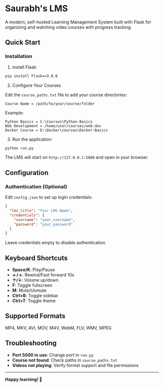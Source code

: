 # Saurabh's LMS

A modern, self-hosted Learning Management System built with Flask for organizing and watching video courses with progress tracking.

## Quick Start

### Installation

1. Install Flask:
```bash
pip install Flask==3.0.0
```

2. Configure Your Courses

Edit the `course_paths.txt` file to add your course directories:
```
Course Name = /path/to/your/course/folder
```

Example:
```
Python Basics = C:\Courses\Python-Basics
Web Development = /home/user/courses/web-dev
Docker Course = D:\Docker\courses\Docker-Basics
```

3. Run the application:
```bash
python run.py
```

The LMS will start on `http://127.0.0.1:5000` and open in your browser.

## Configuration

### Authentication (Optional)
Edit `config.json` to set up login credentials:
```json
{
  "lms_title": "Your LMS Name",
  "credentials": {
    "username": "your_username",
    "password": "your_password"
  }
}
```
Leave credentials empty to disable authentication.

## Keyboard Shortcuts

- **Space/K**: Play/Pause
- **←/→**: Rewind/Fast forward 10s
- **↑/↓**: Volume up/down
- **F**: Toggle fullscreen
- **M**: Mute/Unmute
- **Ctrl+B**: Toggle sidebar
- **Ctrl+T**: Toggle theme

## Supported Formats

MP4, MKV, AVI, MOV, M4V, WebM, FLV, WMV, MPEG

## Troubleshooting

- **Port 5000 in use**: Change port in `run.py`
- **Course not found**: Check paths in `course_paths.txt`
- **Videos not playing**: Verify format support and file permissions

---

**Happy learning! 🚀**
